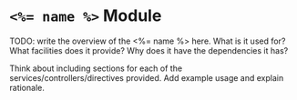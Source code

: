 # `<%= name %>` Module

TODO: write the overview of the <%= name %> here.  What is it used for?  What facilities does it provide?  Why does it have the dependencies it has?

Think about including sections for each of the services/controllers/directives provided.  Add example usage and explain rationale.